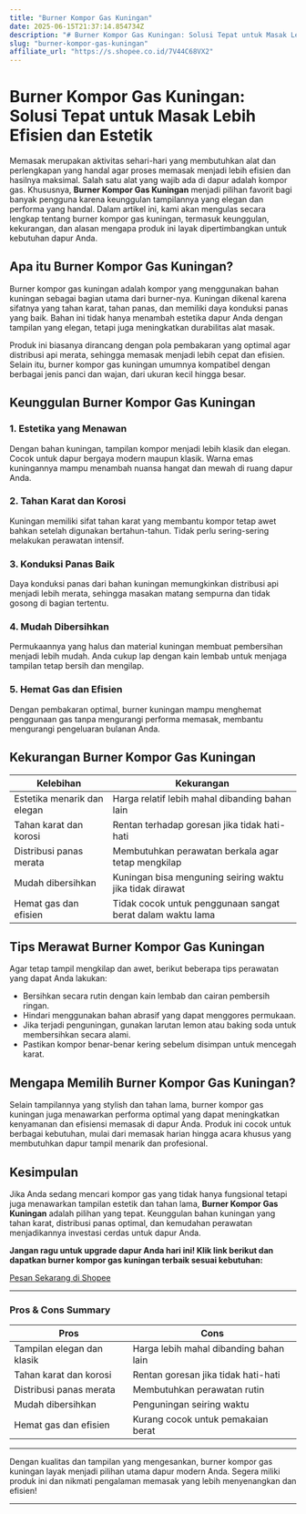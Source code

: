 ```yaml
---
title: "Burner Kompor Gas Kuningan"
date: 2025-06-15T21:37:14.854734Z
description: "# Burner Kompor Gas Kuningan: Solusi Tepat untuk Masak Lebih Efisien dan Estetik..."
slug: "burner-kompor-gas-kuningan"
affiliate_url: "https://s.shopee.co.id/7V44C68VX2"
---
```

# Burner Kompor Gas Kuningan: Solusi Tepat untuk Masak Lebih Efisien dan Estetik

Memasak merupakan aktivitas sehari-hari yang membutuhkan alat dan perlengkapan yang handal agar proses memasak menjadi lebih efisien dan hasilnya maksimal. Salah satu alat yang wajib ada di dapur adalah kompor gas. Khususnya, **Burner Kompor Gas Kuningan** menjadi pilihan favorit bagi banyak pengguna karena keunggulan tampilannya yang elegan dan performa yang handal. Dalam artikel ini, kami akan mengulas secara lengkap tentang burner kompor gas kuningan, termasuk keunggulan, kekurangan, dan alasan mengapa produk ini layak dipertimbangkan untuk kebutuhan dapur Anda.

## Apa itu Burner Kompor Gas Kuningan?

Burner kompor gas kuningan adalah kompor yang menggunakan bahan kuningan sebagai bagian utama dari burner-nya. Kuningan dikenal karena sifatnya yang tahan karat, tahan panas, dan memiliki daya konduksi panas yang baik. Bahan ini tidak hanya menambah estetika dapur Anda dengan tampilan yang elegan, tetapi juga meningkatkan durabilitas alat masak.

Produk ini biasanya dirancang dengan pola pembakaran yang optimal agar distribusi api merata, sehingga memasak menjadi lebih cepat dan efisien. Selain itu, burner kompor gas kuningan umumnya kompatibel dengan berbagai jenis panci dan wajan, dari ukuran kecil hingga besar.

## Keunggulan Burner Kompor Gas Kuningan

### 1. Estetika yang Menawan
Dengan bahan kuningan, tampilan kompor menjadi lebih klasik dan elegan. Cocok untuk dapur bergaya modern maupun klasik. Warna emas kuningannya mampu menambah nuansa hangat dan mewah di ruang dapur Anda.

### 2. Tahan Karat dan Korosi
Kuningan memiliki sifat tahan karat yang membantu kompor tetap awet bahkan setelah digunakan bertahun-tahun. Tidak perlu sering-sering melakukan perawatan intensif.

### 3. Konduksi Panas Baik
Daya konduksi panas dari bahan kuningan memungkinkan distribusi api menjadi lebih merata, sehingga masakan matang sempurna dan tidak gosong di bagian tertentu.

### 4. Mudah Dibersihkan
Permukaannya yang halus dan material kuningan membuat pembersihan menjadi lebih mudah. Anda cukup lap dengan kain lembab untuk menjaga tampilan tetap bersih dan mengilap.

### 5. Hemat Gas dan Efisien
Dengan pembakaran optimal, burner kuningan mampu menghemat penggunaan gas tanpa mengurangi performa memasak, membantu mengurangi pengeluaran bulanan Anda.

## Kekurangan Burner Kompor Gas Kuningan

| Kelebihan                                       | Kekurangan                                                |
|--------------------------------------------------|-----------------------------------------------------------|
| Estetika menarik dan elegan                     | Harga relatif lebih mahal dibanding bahan lain          |
| Tahan karat dan korosi                          | Rentan terhadap goresan jika tidak hati-hati            |
| Distribusi panas merata                         | Membutuhkan perawatan berkala agar tetap mengkilap     |
| Mudah dibersihkan                              | Kuningan bisa menguning seiring waktu jika tidak dirawat |
| Hemat gas dan efisien                           | Tidak cocok untuk penggunaan sangat berat dalam waktu lama |

## Tips Merawat Burner Kompor Gas Kuningan

Agar tetap tampil mengkilap dan awet, berikut beberapa tips perawatan yang dapat Anda lakukan:

- Bersihkan secara rutin dengan kain lembab dan cairan pembersih ringan.
- Hindari menggunakan bahan abrasif yang dapat menggores permukaan.
- Jika terjadi penguningan, gunakan larutan lemon atau baking soda untuk membersihkan secara alami.
- Pastikan kompor benar-benar kering sebelum disimpan untuk mencegah karat.

## Mengapa Memilih Burner Kompor Gas Kuningan?

Selain tampilannya yang stylish dan tahan lama, burner kompor gas kuningan juga menawarkan performa optimal yang dapat meningkatkan kenyamanan dan efisiensi memasak di dapur Anda. Produk ini cocok untuk berbagai kebutuhan, mulai dari memasak harian hingga acara khusus yang membutuhkan dapur tampil menarik dan profesional.

## Kesimpulan

Jika Anda sedang mencari kompor gas yang tidak hanya fungsional tetapi juga menawarkan tampilan estetik dan tahan lama, **Burner Kompor Gas Kuningan** adalah pilihan yang tepat. Keunggulan bahan kuningan yang tahan karat, distribusi panas optimal, dan kemudahan perawatan menjadikannya investasi cerdas untuk dapur Anda.

**Jangan ragu untuk upgrade dapur Anda hari ini! Klik link berikut dan dapatkan burner kompor gas kuningan terbaik sesuai kebutuhan:**

[Pesan Sekarang di Shopee](https://s.shopee.co.id/7V44C68VX2)

---

### Pros & Cons Summary

| **Pros**                     | **Cons**                                    |
|------------------------------|--------------------------------------------|
| Tampilan elegan dan klasik   | Harga lebih mahal dibanding bahan lain   |
| Tahan karat dan korosi      | Rentan goresan jika tidak hati-hati      |
| Distribusi panas merata     | Membutuhkan perawatan rutin              |
| Mudah dibersihkan           | Penguningan seiring waktu               |
| Hemat gas dan efisien       | Kurang cocok untuk pemakaian berat      |

---

Dengan kualitas dan tampilan yang mengesankan, burner kompor gas kuningan layak menjadi pilihan utama dapur modern Anda. Segera miliki produk ini dan nikmati pengalaman memasak yang lebih menyenangkan dan efisien!

---